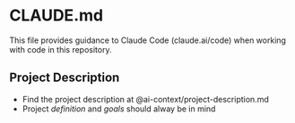 # CLAUDE.md

This file provides guidance to Claude Code (claude.ai/code) when working with code in this repository.

## Project Description
- Find the project description at @ai-context/project-description.md
- Project _definition_ and _goals_ should alway be in mind
